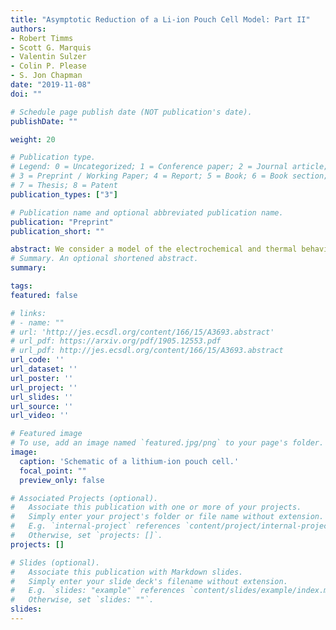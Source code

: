 ```yaml
---
title: "Asymptotic Reduction of a Li-ion Pouch Cell Model: Part II"
authors:
- Robert Timms
- Scott G. Marquis
- Valentin Sulzer
- Colin P. Please
- S. Jon Chapman
date: "2019-11-08"
doi: ""

# Schedule page publish date (NOT publication's date).
publishDate: ""

weight: 20

# Publication type.
# Legend: 0 = Uncategorized; 1 = Conference paper; 2 = Journal article;
# 3 = Preprint / Working Paper; 4 = Report; 5 = Book; 6 = Book section;
# 7 = Thesis; 8 = Patent
publication_types: ["3"]

# Publication name and optional abbreviated publication name.
publication: "Preprint"
publication_short: ""

abstract: We consider a model of the electrochemical and thermal behaviour of a single layer lithium-ion pouch cell and systematically consider model simplifications derived through asymptotic analysis. The analysis begins from a potential pair or "2+1D" model, derived in Part I, in which the behaviour in the current collectors is modelled in 2D and at every point in this 2D description there is a pseudo 2D model describing the through-cell electrochemical behaviour. We consider various limiting cases, particularly relating to the conductivity of the current collectors and to the magnitude of the applied current to derive greatly simplified versions of the model. These are critically compared and it is shown that in many practical situations simple models are sufficiently accurate. The simplified models are easily interpreted, and have the benefits of being less complex and of remove the algebraic parts of the system which require treatment by specialised, and often computationally expensive, numerical techniques. The resulting model is of similar complexity to a one-dimensional reduced order battery model, but allows for spatial distributions in the current collector potentials to be computed in a consistent manner.
# Summary. An optional shortened abstract.
summary:

tags:
featured: false

# links:
# - name: ""
# url: 'http://jes.ecsdl.org/content/166/15/A3693.abstract'
# url_pdf: https://arxiv.org/pdf/1905.12553.pdf
# url_pdf: http://jes.ecsdl.org/content/166/15/A3693.abstract
url_code: ''
url_dataset: ''
url_poster: ''
url_project: ''
url_slides: ''
url_source: ''
url_video: ''

# Featured image
# To use, add an image named `featured.jpg/png` to your page's folder.
image:
  caption: 'Schematic of a lithium-ion pouch cell.'
  focal_point: ""
  preview_only: false

# Associated Projects (optional).
#   Associate this publication with one or more of your projects.
#   Simply enter your project's folder or file name without extension.
#   E.g. `internal-project` references `content/project/internal-project/index.md`.
#   Otherwise, set `projects: []`.
projects: []

# Slides (optional).
#   Associate this publication with Markdown slides.
#   Simply enter your slide deck's filename without extension.
#   E.g. `slides: "example"` references `content/slides/example/index.md`.
#   Otherwise, set `slides: ""`.
slides:
---
```

